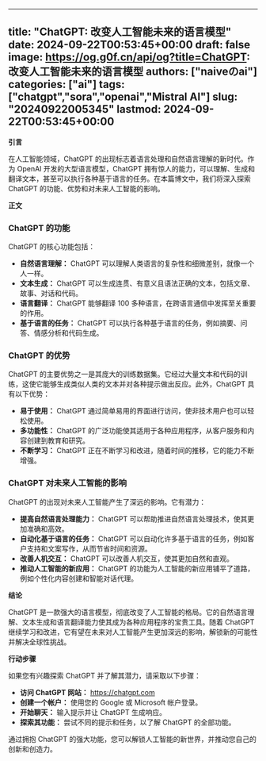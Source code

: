 
---
title: "ChatGPT: 改变人工智能未来的语言模型"
date: 2024-09-22T00:53:45+00:00
draft: false
image: https://og.g0f.cn/api/og?title=ChatGPT: 改变人工智能未来的语言模型
authors: ["naiveのai"]
categories: ["ai"]
tags: ["chatgpt","sora","openai","Mistral AI"]
slug: "20240922005345"
lastmod: 2024-09-22T00:53:45+00:00
---
**引言**

在人工智能领域，ChatGPT 的出现标志着语言处理和自然语言理解的新时代。作为 OpenAI 开发的大型语言模型，ChatGPT 拥有惊人的能力，可以理解、生成和翻译文本，甚至可以执行各种基于语言的任务。在本篇博文中，我们将深入探索 ChatGPT 的功能、优势和对未来人工智能的影响。

**正文**

### ChatGPT 的功能

ChatGPT 的核心功能包括：

- **自然语言理解：** ChatGPT 可以理解人类语言的复杂性和细微差别，就像一个人一样。
- **文本生成：** ChatGPT 可以生成连贯、有意义且语法正确的文本，包括文章、故事、对话和代码。
- **语言翻译：** ChatGPT 能够翻译 100 多种语言，在跨语言通信中发挥至关重要的作用。
- **基于语言的任务：** ChatGPT 可以执行各种基于语言的任务，例如摘要、问答、情感分析和代码生成。

### ChatGPT 的优势

ChatGPT 的主要优势之一是其庞大的训练数据集。它经过大量文本和代码的训练，这使它能够生成类似人类的文本并对各种提示做出反应。此外，ChatGPT 具有以下优势：

- **易于使用：** ChatGPT 通过简单易用的界面进行访问，使非技术用户也可以轻松使用。
- **多功能性：** ChatGPT 的广泛功能使其适用于各种应用程序，从客户服务和内容创建到教育和研究。
- **不断学习：** ChatGPT 正在不断学习和改进，随着时间的推移，它的能力不断增强。

### ChatGPT 对未来人工智能的影响

ChatGPT 的出现对未来人工智能产生了深远的影响。它有潜力：

- **提高自然语言处理能力：** ChatGPT 可以帮助推进自然语言处理技术，使其更加准确和高效。
- **自动化基于语言的任务：** ChatGPT 可以自动化许多基于语言的任务，例如客户支持和文案写作，从而节省时间和资源。
- **改善人机交互：** ChatGPT 可以改善人机交互，使其更加自然和直观。
- **推动人工智能的新应用：** ChatGPT 的功能为人工智能的新应用铺平了道路，例如个性化内容创建和智能对话代理。

**结论**

ChatGPT 是一款强大的语言模型，彻底改变了人工智能的格局。它的自然语言理解、文本生成和语言翻译能力使其成为各种应用程序的宝贵工具。随着 ChatGPT 继续学习和改进，它有望在未来对人工智能产生更加深远的影响，解锁新的可能性并解决全球性挑战。

**行动步骤**

如果您有兴趣探索 ChatGPT 并了解其潜力，请采取以下步骤：

- **访问 ChatGPT 网站：** https://chatgpt.com
- **创建一个帐户：** 使用您的 Google 或 Microsoft 帐户登录。
- **开始聊天：** 输入提示并让 ChatGPT 生成响应。
- **探索其功能：** 尝试不同的提示和任务，以了解 ChatGPT 的全部功能。

通过拥抱 ChatGPT 的强大功能，您可以解锁人工智能的新世界，并推动您自己的创新和创造力。